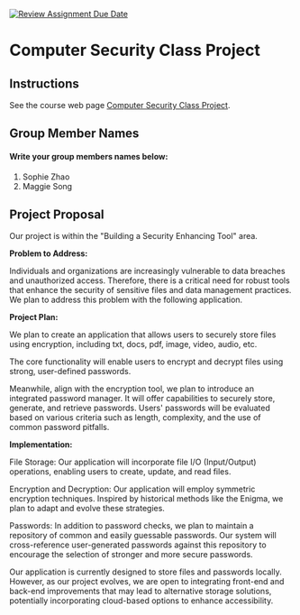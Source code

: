 [![Review Assignment Due Date](https://classroom.github.com/assets/deadline-readme-button-24ddc0f5d75046c5622901739e7c5dd533143b0c8e959d652212380cedb1ea36.svg)](https://classroom.github.com/a/acU-T2Si)
# Computer Security Class Project

## Instructions

See the course web page [Computer Security Class Project](https://cmsc334-s24.github.io/project/project.html).

## Group Member Names

#### Write your group members names below:

1. Sophie Zhao
2. Maggie Song

## Project Proposal

Our project is within the "Building a Security Enhancing Tool" area. 


**Problem to Address:**

Individuals and organizations are increasingly vulnerable to data breaches and unauthorized access. Therefore, there is a critical need for robust tools that enhance the security of sensitive files and data management practices. We plan to address this problem with the following application.


**Project Plan:**

We plan to create an application that allows users to securely store files using encryption, including txt, docs, pdf, image, video, audio, etc. 

The core functionality will enable users to encrypt and decrypt files using strong, user-defined passwords. 

Meanwhile, align with the encryption tool, we plan to introduce an integrated password manager. It will offer capabilities to securely store, generate, and retrieve passwords. Users' passwords will be evaluated based on various criteria such as length, complexity, and the use of common password pitfalls.


**Implementation:**

File Storage: Our application will incorporate file I/O (Input/Output) operations, enabling users to create, update, and read files. 

Encryption and Decryption: Our application will employ symmetric encryption techniques. Inspired by historical methods like the Enigma, we plan to adapt and evolve these strategies.

Passwords: In addition to password checks, we plan to maintain a repository of common and easily guessable passwords. Our system will cross-reference user-generated passwords against this repository to encourage the selection of stronger and more secure passwords.

Our application is currently designed to store files and passwords locally. However, as our project evolves, we are open to integrating front-end and back-end improvements that may lead to alternative storage solutions, potentially incorporating cloud-based options to enhance accessibility.






